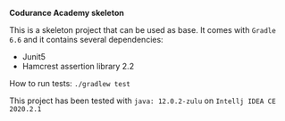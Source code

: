 **Codurance Academy skeleton**

This is a skeleton project that can be used as base.
It comes with `Gradle 6.6` and it contains several dependencies:

- Junit5
- Hamcrest assertion library 2.2

How to run tests:
`./gradlew test`

This project has been tested with `java: 12.0.2-zulu` on `Intellj IDEA CE 2020.2.1`

